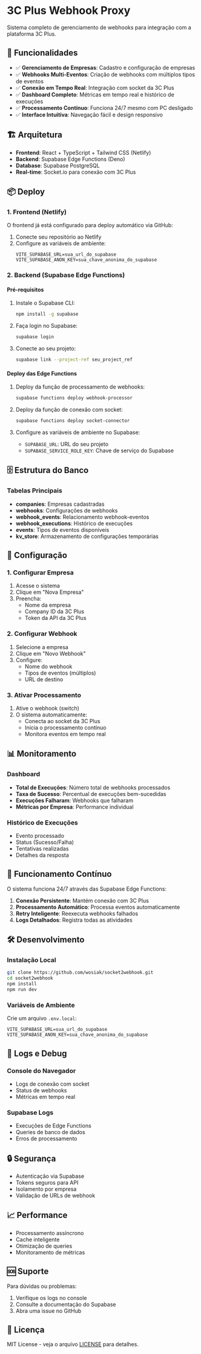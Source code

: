 # 3C Plus Webhook Proxy

Sistema completo de gerenciamento de webhooks para integração com a plataforma 3C Plus.

## 🚀 Funcionalidades

- ✅ **Gerenciamento de Empresas**: Cadastro e configuração de empresas
- ✅ **Webhooks Multi-Eventos**: Criação de webhooks com múltiplos tipos de eventos
- ✅ **Conexão em Tempo Real**: Integração com socket da 3C Plus
- ✅ **Dashboard Completo**: Métricas em tempo real e histórico de execuções
- ✅ **Processamento Contínuo**: Funciona 24/7 mesmo com PC desligado
- ✅ **Interface Intuitiva**: Navegação fácil e design responsivo

## 🏗️ Arquitetura

- **Frontend**: React + TypeScript + Tailwind CSS (Netlify)
- **Backend**: Supabase Edge Functions (Deno)
- **Database**: Supabase PostgreSQL
- **Real-time**: Socket.io para conexão com 3C Plus

## 📦 Deploy

### 1. Frontend (Netlify)

O frontend já está configurado para deploy automático via GitHub:

1. Conecte seu repositório ao Netlify
2. Configure as variáveis de ambiente:
   ```
   VITE_SUPABASE_URL=sua_url_do_supabase
   VITE_SUPABASE_ANON_KEY=sua_chave_anonima_do_supabase
   ```

### 2. Backend (Supabase Edge Functions)

#### Pré-requisitos

1. Instale o Supabase CLI:
   ```bash
   npm install -g supabase
   ```

2. Faça login no Supabase:
   ```bash
   supabase login
   ```

3. Conecte ao seu projeto:
   ```bash
   supabase link --project-ref seu_project_ref
   ```

#### Deploy das Edge Functions

1. Deploy da função de processamento de webhooks:
   ```bash
   supabase functions deploy webhook-processor
   ```

2. Deploy da função de conexão com socket:
   ```bash
   supabase functions deploy socket-connector
   ```

3. Configure as variáveis de ambiente no Supabase:
   - `SUPABASE_URL`: URL do seu projeto
   - `SUPABASE_SERVICE_ROLE_KEY`: Chave de serviço do Supabase

## 🗄️ Estrutura do Banco

### Tabelas Principais

- **companies**: Empresas cadastradas
- **webhooks**: Configurações de webhooks
- **webhook_events**: Relacionamento webhook-eventos
- **webhook_executions**: Histórico de execuções
- **events**: Tipos de eventos disponíveis
- **kv_store**: Armazenamento de configurações temporárias

## 🔧 Configuração

### 1. Configurar Empresa

1. Acesse o sistema
2. Clique em "Nova Empresa"
3. Preencha:
   - Nome da empresa
   - Company ID da 3C Plus
   - Token da API da 3C Plus

### 2. Configurar Webhook

1. Selecione a empresa
2. Clique em "Novo Webhook"
3. Configure:
   - Nome do webhook
   - Tipos de eventos (múltiplos)
   - URL de destino

### 3. Ativar Processamento

1. Ative o webhook (switch)
2. O sistema automaticamente:
   - Conecta ao socket da 3C Plus
   - Inicia o processamento contínuo
   - Monitora eventos em tempo real

## 📊 Monitoramento

### Dashboard

- **Total de Execuções**: Número total de webhooks processados
- **Taxa de Sucesso**: Percentual de execuções bem-sucedidas
- **Execuções Falharam**: Webhooks que falharam
- **Métricas por Empresa**: Performance individual

### Histórico de Execuções

- Evento processado
- Status (Sucesso/Falha)
- Tentativas realizadas
- Detalhes da resposta

## 🔄 Funcionamento Contínuo

O sistema funciona 24/7 através das Supabase Edge Functions:

1. **Conexão Persistente**: Mantém conexão com 3C Plus
2. **Processamento Automático**: Processa eventos automaticamente
3. **Retry Inteligente**: Reexecuta webhooks falhados
4. **Logs Detalhados**: Registra todas as atividades

## 🛠️ Desenvolvimento

### Instalação Local

```bash
git clone https://github.com/wosiak/socket2webhook.git
cd socket2webhook
npm install
npm run dev
```

### Variáveis de Ambiente

Crie um arquivo `.env.local`:

```env
VITE_SUPABASE_URL=sua_url_do_supabase
VITE_SUPABASE_ANON_KEY=sua_chave_anonima_do_supabase
```

## 📝 Logs e Debug

### Console do Navegador

- Logs de conexão com socket
- Status de webhooks
- Métricas em tempo real

### Supabase Logs

- Execuções de Edge Functions
- Queries de banco de dados
- Erros de processamento

## 🔒 Segurança

- Autenticação via Supabase
- Tokens seguros para API
- Isolamento por empresa
- Validação de URLs de webhook

## 📈 Performance

- Processamento assíncrono
- Cache inteligente
- Otimização de queries
- Monitoramento de métricas

## 🆘 Suporte

Para dúvidas ou problemas:

1. Verifique os logs no console
2. Consulte a documentação do Supabase
3. Abra uma issue no GitHub

## 📄 Licença

MIT License - veja o arquivo [LICENSE](LICENSE) para detalhes.
